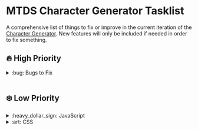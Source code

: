 # MTDS Character Generator Tasklist

A comprehensive list of things to fix or improve in the current iteration of the <a href="https://mudows.github.io/rpg/mtds/character/chargen.html" target="_blank">Character Generator</a>. New features will only be included if needed in order to fix something.

## :fire: High Priority
<details>
<summary>:bug: Bugs to Fix</summary>

- [ ] If the user clicks the value of the skill instead of the name, the function won't update the number of available choices properly and wont't remove the flag that indicates it was chosen as either good or bad skill;
- [ ] When removing the 'good' or 'bad' flag from skills to reset it to 'normal', the counter of available Good and Bad skill choices do not update. It only updates after choosing a new Good or Bad skill;
- [ ] When setting attribute points, if you have already spent all points but need to subtract point to relocate, instead of subtracting only 1, it subtracts 2;
- [ ] If the name of the character is the last thing to be chosen to create the character, the 'Finalizar' button do not enable unless atribute points are relocated or skills are changed;
</details>
<br>

## :snowflake: Low Priority
<details>
<summary>:heavy_dollar_sign: JavaScript</summary>

- [ ] Convert the code from vanilla to full jQuery;
- [ ] Clean up unecessary repetitions;
- [ ] Create logic to limit the current value of the attributes and health to not go negative or past the maximum value stabilished;
- [ ] Create logic to disallow the user to input a value directly in the attribute. Creating '+' and '-' buttons might be a good solution;
</details>

<details>
<summary>:art: CSS</summary>

- [ ] Fix the display of the skills on mobile devices;
- [ ] Align the 'Finalizar' button properly;
- [ ] Select a color palette for the project;
- [ ] Format the page header;
</details>

<!-- <details>
<summary></summary>

</details> -->
